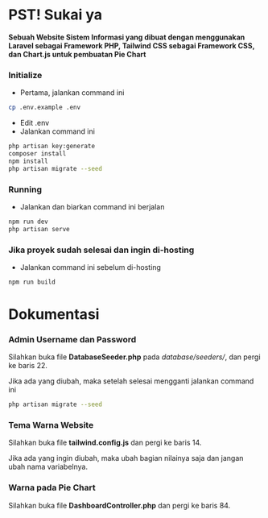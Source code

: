 # PST! Sukai ya

**Sebuah Website Sistem Informasi yang dibuat dengan menggunakan Laravel sebagai Framework PHP, Tailwind CSS sebagai Framework CSS, dan Chart.js untuk pembuatan Pie Chart**

### Initialize
- Pertama, jalankan command ini
```sh
cp .env.example .env
```
- Edit .env
- Jalankan command ini
```sh
php artisan key:generate
composer install
npm install
php artisan migrate --seed
```
### Running
- Jalankan dan biarkan command ini berjalan
```sh
npm run dev
php artisan serve
```
### Jika proyek sudah selesai dan ingin di-hosting
- Jalankan command ini sebelum di-hosting
```sh
npm run build
```



# Dokumentasi


### Admin Username dan Password

Silahkan buka file **DatabaseSeeder.php** pada *database/seeders/*, dan pergi ke baris 22.

Jika ada yang diubah, maka setelah selesai mengganti jalankan command ini

```sh
php artisan migrate --seed
```


### Tema Warna Website

Silahkan buka file **tailwind.config.js** dan pergi ke baris 14.

Jika ada yang ingin diubah, maka ubah bagian nilainya saja dan jangan ubah nama variabelnya.


### Warna pada Pie Chart

Silahkan buka file **DashboardController.php** dan pergi ke baris 84.
